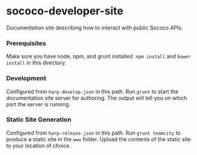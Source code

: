 # sococo-developer-site

Documentation site describing how to interact with public Sococo APIs.

### Prerequisites

Make sure you have node, npm, and grunt installed.  `npm install` and `bower install` in this directory.

### Development

Configured from `harp-develop.json` in this path. Run `grunt` to start the documentation site server for authoring.  The output will tell you on which port the server is running.

### Static Site Generation

Configured from `harp-release.json` in this path. Run `grunt teamcity` to produce a static site in the `www` folder.  Upload the contents of the static site to your location of choice.

